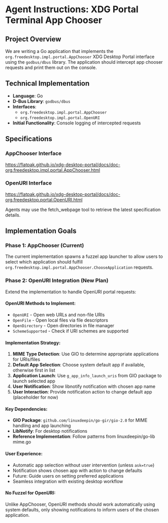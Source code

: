 # Agent Instructions: XDG Portal Terminal App Chooser

## Project Overview

We are writing a Go application that implements the `org.freedesktop.impl.portal.AppChooser` XDG Desktop Portal interface using the `godbus/dbus` library. The application should intercept app chooser requests and print them out on the console.

## Technical Implementation

- **Language**: Go
- **D-Bus Library**: `godbus/dbus`
- **Interfaces**: 
  - `org.freedesktop.impl.portal.AppChooser`
  - `org.freedesktop.impl.portal.OpenURI`
- **Initial Functionality**: Console logging of intercepted requests

## Specifications

### AppChooser Interface
https://flatpak.github.io/xdg-desktop-portal/docs/doc-org.freedesktop.impl.portal.AppChooser.html

### OpenURI Interface  
https://flatpak.github.io/xdg-desktop-portal/docs/doc-org.freedesktop.portal.OpenURI.html

Agents may use the fetch_webpage tool to retrieve the latest specification details.

## Implementation Goals

### Phase 1: AppChooser (Current)
The current implementation spawns a fuzzel app launcher to allow users to select which application should fulfill `org.freedesktop.impl.portal.AppChooser.ChooseApplication` requests.

### Phase 2: OpenURI Integration (New Plan)
Extend the implementation to handle OpenURI portal requests:

#### OpenURI Methods to Implement:
- `OpenURI` - Open web URLs and non-file URIs
- `OpenFile` - Open local files via file descriptors  
- `OpenDirectory` - Open directories in file manager
- `SchemeSupported` - Check if URI schemes are supported

#### Implementation Strategy:
1. **MIME Type Detection**: Use GIO to determine appropriate applications for URIs/files
2. **Default App Selection**: Choose system default app if available, otherwise first in list
3. **Application Launch**: Use `g_app_info_launch_uris` from GIO package to launch selected app
4. **User Notification**: Show libnotify notification with chosen app name
5. **User Interaction**: Provide notification action to change default app (placeholder for now)

#### Key Dependencies:
- **GIO Package**: `github.com/linuxdeepin/go-gir/gio-2.0` for MIME handling and app launching
- **LibNotify**: For desktop notifications
- **Reference Implementation**: Follow patterns from linuxdeepin/go-lib mime.go

#### User Experience:
- Automatic app selection without user intervention (unless `ask=true`)
- Notification shows chosen app with action to change defaults
- Future: Guide users on setting preferred applications
- Seamless integration with existing desktop workflow

#### No Fuzzel for OpenURI:
Unlike AppChooser, OpenURI methods should work automatically using system defaults, only showing notifications to inform users of the chosen application.